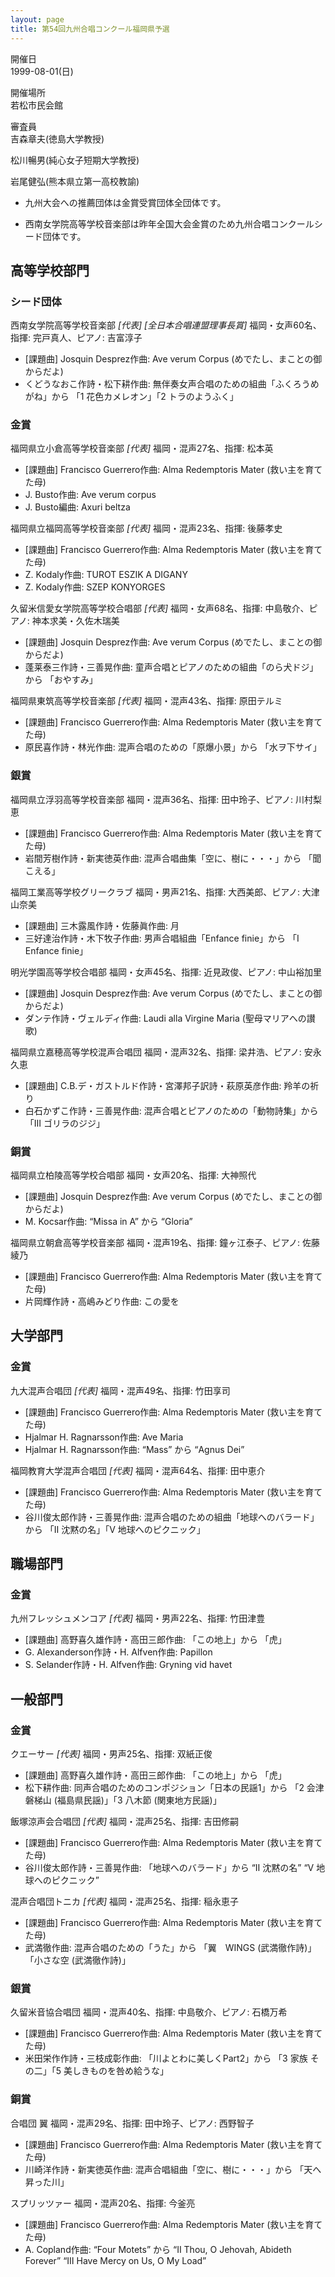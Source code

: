 ```yaml
---
layout: page
title: 第54回九州合唱コンクール福岡県予選
---
```

開催日  
1999-08-01(日)

開催場所  
若松市民会館

審査員  
吉森章夫(徳島大学教授)

松川暢男(純心女子短期大学教授)

岩尾健弘(熊本県立第一高校教諭)

-   九州大会への推薦団体は金賞受賞団体全団体です。

-   西南女学院高等学校音楽部は昨年全国大会金賞のため九州合唱コンクールシード団体です。

高等学校部門
------------

### シード団体

<span class="choir-name">西南女学院高等学校音楽部</span> *\[代表\]* *\[全日本合唱連盟理事長賞\]*
福岡・女声60名、指揮: 完戸真人、ピアノ: 吉富淳子

-   \[課題曲\] Josquin Desprez作曲: Ave verum Corpus (めでたし、まことの御からだよ)
-   くどうなおこ作詩・松下耕作曲: 無伴奏女声合唱のための組曲「ふくろうめがね」から 「1 花色カメレオン」「2 トラのようふく」

### 金賞

<span class="choir-name">福岡県立小倉高等学校音楽部</span> *\[代表\]*
福岡・混声27名、指揮: 松本英

-   \[課題曲\] Francisco Guerrero作曲: Alma Redemptoris Mater (救い主を育てた母)
-   J. Busto作曲: Ave verum corpus
-   J. Busto編曲: Axuri beltza

<span class="choir-name">福岡県立福岡高等学校音楽部</span> *\[代表\]*
福岡・混声23名、指揮: 後藤孝史

-   \[課題曲\] Francisco Guerrero作曲: Alma Redemptoris Mater (救い主を育てた母)
-   Z. Kodaly作曲: TUROT ESZIK A DIGANY
-   Z. Kodaly作曲: SZEP KONYORGES

<span class="choir-name">久留米信愛女学院高等学校合唱部</span> *\[代表\]*
福岡・女声68名、指揮: 中島敬介、ピアノ: 神本求美・久佐木瑞美

-   \[課題曲\] Josquin Desprez作曲: Ave verum Corpus (めでたし、まことの御からだよ)
-   蓬莱泰三作詩・三善晃作曲: 童声合唱とピアノのための組曲「のら犬ドジ」から 「おやすみ」

<span class="choir-name">福岡県東筑高等学校音楽部</span> *\[代表\]*
福岡・混声43名、指揮: 原田テルミ

-   \[課題曲\] Francisco Guerrero作曲: Alma Redemptoris Mater (救い主を育てた母)
-   原民喜作詩・林光作曲: 混声合唱のための「原爆小景」から 「水ヲ下サイ」

### 銀賞

<span class="choir-name">福岡県立浮羽高等学校音楽部</span>
福岡・混声36名、指揮: 田中玲子、ピアノ: 川村梨恵

-   \[課題曲\] Francisco Guerrero作曲: Alma Redemptoris Mater (救い主を育てた母)
-   岩間芳樹作詩・新実徳英作曲: 混声合唱曲集「空に、樹に・・・」から 「聞こえる」

<span class="choir-name">福岡工業高等学校グリークラブ</span>
福岡・男声21名、指揮: 大西美郎、ピアノ: 大津山奈美

-   \[課題曲\] 三木露風作詩・佐藤眞作曲: 月
-   三好達治作詩・木下牧子作曲: 男声合唱組曲「Enfance finie」から 「Ⅰ Enfance finie」

<span class="choir-name">明光学園高等学校合唱部</span>
福岡・女声45名、指揮: 近見政俊、ピアノ: 中山裕加里

-   \[課題曲\] Josquin Desprez作曲: Ave verum Corpus (めでたし、まことの御からだよ)
-   ダンテ作詩・ヴェルディ作曲: Laudi alla Virgine Maria (聖母マリアへの讃歌)

<span class="choir-name">福岡県立嘉穂高等学校混声合唱団</span>
福岡・混声32名、指揮: 梁井浩、ピアノ: 安永久恵

-   \[課題曲\] C.B.デ・ガストルド作詩・宮澤邦子訳詩・萩原英彦作曲: 羚羊の祈り
-   白石かずこ作詩・三善晃作曲: 混声合唱とピアノのための「動物詩集」から 「Ⅲ ゴリラのジジ」

### 銅賞

<span class="choir-name">福岡県立柏陵高等学校合唱部</span>
福岡・女声20名、指揮: 大神照代

-   \[課題曲\] Josquin Desprez作曲: Ave verum Corpus (めでたし、まことの御からだよ)
-   M. Kocsar作曲: “Missa in A” から “Gloria”

<span class="choir-name">福岡県立朝倉高等学校音楽部</span>
福岡・混声19名、指揮: 鐘ヶ江泰子、ピアノ: 佐藤綾乃

-   \[課題曲\] Francisco Guerrero作曲: Alma Redemptoris Mater (救い主を育てた母)
-   片岡輝作詩・高嶋みどり作曲: この愛を

大学部門
--------

### 金賞

<span class="choir-name">九大混声合唱団</span> *\[代表\]*
福岡・混声49名、指揮: 竹田享司

-   \[課題曲\] Francisco Guerrero作曲: Alma Redemptoris Mater (救い主を育てた母)
-   Hjalmar H. Ragnarsson作曲: Ave Maria
-   Hjalmar H. Ragnarsson作曲: “Mass” から “Agnus Dei”

<span class="choir-name">福岡教育大学混声合唱団</span> *\[代表\]*
福岡・混声64名、指揮: 田中恵介

-   \[課題曲\] Francisco Guerrero作曲: Alma Redemptoris Mater (救い主を育てた母)
-   谷川俊太郎作詩・三善晃作曲: 混声合唱のための組曲「地球へのバラード」から 「Ⅱ 沈黙の名」「Ⅴ 地球へのピクニック」

職場部門
--------

### 金賞

<span class="choir-name">九州フレッシュメンコア</span> *\[代表\]*
福岡・男声22名、指揮: 竹田津豊

-   \[課題曲\] 高野喜久雄作詩・高田三郎作曲: 「この地上」から 「虎」
-   G. Alexanderson作詩・H. Alfven作曲: Papillon
-   S. Selander作詩・H. Alfven作曲: Gryning vid havet

一般部門
--------

### 金賞

<span class="choir-name">クエーサー</span> *\[代表\]*
福岡・男声25名、指揮: 双紙正俊

-   \[課題曲\] 高野喜久雄作詩・高田三郎作曲: 「この地上」から 「虎」
-   松下耕作曲: 同声合唱のためのコンポジション「日本の民謡1」から 「2 会津磐梯山 (福島県民謡)」「3 八木節 (関東地方民謡)」

<span class="choir-name">飯塚涼声会合唱団</span> *\[代表\]*
福岡・混声25名、指揮: 吉田修嗣

-   \[課題曲\] Francisco Guerrero作曲: Alma Redemptoris Mater (救い主を育てた母)
-   谷川俊太郎作詩・三善晃作曲: 「地球へのバラード」から “Ⅱ 沈黙の名” “Ⅴ 地球へのピクニック”

<span class="choir-name">混声合唱団トニカ</span> *\[代表\]*
福岡・混声25名、指揮: 稲永恵子

-   \[課題曲\] Francisco Guerrero作曲: Alma Redemptoris Mater (救い主を育てた母)
-   武満徹作曲: 混声合唱のための「うた」から 「翼　WINGS (武満徹作詩)」「小さな空 (武満徹作詩)」

### 銀賞

<span class="choir-name">久留米音協合唱団</span>
福岡・混声40名、指揮: 中島敬介、ピアノ: 石橋万希

-   \[課題曲\] Francisco Guerrero作曲: Alma Redemptoris Mater (救い主を育てた母)
-   米田栄作作詩・三枝成彰作曲: 「川よとわに美しくPart2」から 「3 家族 その二」「5 美しきものを咎め給うな」

### 銅賞

<span class="choir-name">合唱団 翼</span>
福岡・混声29名、指揮: 田中玲子、ピアノ: 西野智子

-   \[課題曲\] Francisco Guerrero作曲: Alma Redemptoris Mater (救い主を育てた母)
-   川崎洋作詩・新実徳英作曲: 混声合唱組曲「空に、樹に・・・」から 「天へ昇った川」

<span class="choir-name">スプリッツァー</span>
福岡・混声20名、指揮: 今釜亮

-   \[課題曲\] Francisco Guerrero作曲: Alma Redemptoris Mater (救い主を育てた母)
-   A. Copland作曲: “Four Motets” から “Ⅱ Thou, O Jehovah, Abideth Forever” “Ⅲ Have Mercy on Us, O My Load”
